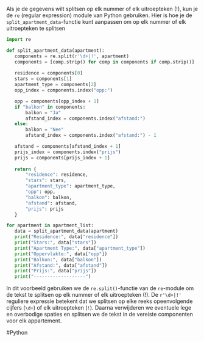 Als je de gegevens wilt splitsen op elk nummer of elk uitroepteken (!), kun je de `re` (regular expression) module van Python gebruiken. Hier is hoe je de `split_apartment_data`-functie kunt aanpassen om op elk nummer of elk uitroepteken te splitsen

 ````python
 import re

def split_apartment_data(apartment):
    components = re.split(r'\d+|!', apartment)
    components = [comp.strip() for comp in components if comp.strip()]
    
    residence = components[0]
    stars = components[1]
    apartment_type = components[2]
    opp_index = components.index("opp:")

    opp = components[opp_index + 1]
    if "balkon" in components:
        balkon = "Ja"
        afstand_index = components.index("afstand:")
    else:
        balkon = "Nee"
        afstand_index = components.index("afstand:") - 1

    afstand = components[afstand_index + 1]
    prijs_index = components.index("prijs")
    prijs = components[prijs_index + 1]
    
    return {
        "residence": residence,
        "stars": stars,
        "apartment_type": apartment_type,
        "opp": opp,
        "balkon": balkon,
        "afstand": afstand,
        "prijs": prijs
    }

for apartment in apartment_list:
    data = split_apartment_data(apartment)
    print("Residence:", data["residence"])
    print("Stars:", data["stars"])
    print("Apartment Type:", data["apartment_type"])
    print("Oppervlakte:", data["opp"])
    print("Balkon:", data["balkon"])
    print("Afstand:", data["afstand"])
    print("Prijs:", data["prijs"])
    print("-------------------")

````

In dit voorbeeld gebruiken we de `re.split()`-functie van de `re`-module om de tekst te splitsen op elk nummer of elk uitroepteken (!). De `r'\d+|!'` reguliere expressie betekent dat we splitsen op elke reeks opeenvolgende cijfers (`\d+`) of elk uitroepteken (`!`). Daarna verwijderen we eventuele lege en overbodige spaties en splitsen we de tekst in de vereiste componenten voor elk appartement.

#Python